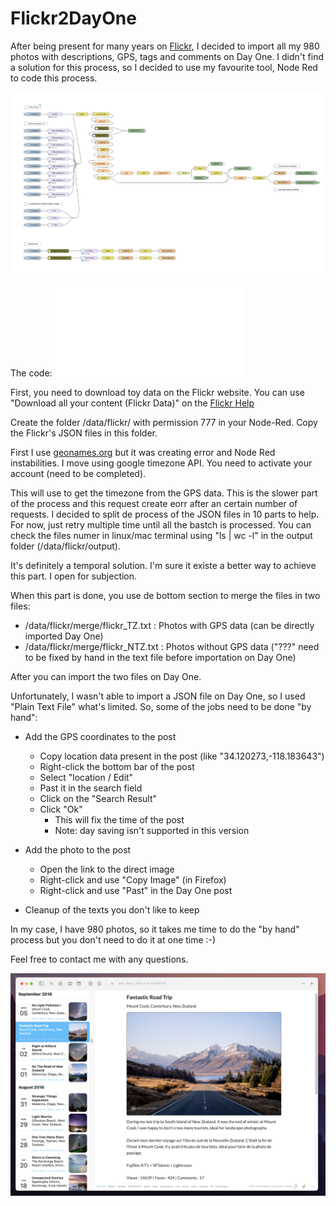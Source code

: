 # Flickr2DayOne

After being present for many years on [Flickr](https://www.flickr.com/photos/lucas3d), I decided to import all my 980 photos with descriptions, GPS, tags and comments on Day One. I didn't find a solution for this process, so I decided to use my favourite tool, Node Red to code this process.

![Flickr2DayOne Flow](Flickr2DayOne_flow.png)

The code: ![Flickr2DayOne Json](Flickr2DayOne.json)

First, you need to download toy data on the Flickr website. You can use "Download all your content (Flickr Data)" on the [Flickr Help](https://www.flickrhelp.com/hc/en-us/articles/4404079675156-Downloading-content-from-Flickr)

Create the folder /data/flickr/ with permission 777 in your Node-Red.
Copy the Flickr's JSON files in this folder.

First I use [geonames.org](http://geonames.org) but it was creating error and Node Red instabilities.
I move using google timezone API. You need to activate your account (need to be completed).

This will use to get the timezone from the GPS data. This is the slower part of the process and this request create eorr after an certain number of requests. I decided to split de process of the JSON files in 10 parts to help. For now, just retry multiple time until all the bastch is processed. You can check the files numer in linux/mac terminal using "ls | wc -l" in the output folder (/data/flickr/output).

It's definitely a temporal solution.
I'm sure it existe a better way to achieve this part. I open for subjection.

When this part is done, you use de bottom section to merge the files in two files:
* /data/flickr/merge/flickr_TZ.txt : Photos with GPS data (can be directly imported Day One)
* /data/flickr/merge/flickr_NTZ.txt : Photos without GPS data ("???" need to be fixed by hand in the text file before importation on Day One)

After you can import the two files on Day One.
  
Unfortunately, I wasn't able to import a JSON file on Day One, so I used "Plain Text File" what's limited.
So, some of the jobs need to be done "by hand":

* Add the GPS coordinates to the post
  * Copy location data present in the post (like "34.120273,-118.183643")
  * Right-click the bottom bar of the post
  * Select "location / Edit"
  * Past it in the search field
  * Click on the "Search Result"
  * Click "Ok"
    * This will fix the time of the post
    * Note: day saving isn't supported in this version
    
* Add the photo to the post
  * Open the link to the direct image
  * Right-click and use "Copy Image" (in Firefox)
  * Right-click and use "Past" in the Day One post

* Cleanup of the texts you don't like to keep
  
In my case, I have 980 photos, so it takes me time to do the "by hand" process but you don't need to do it at one time :-)

Feel free to contact me with any questions.

![DayOne](DayOne.png)

